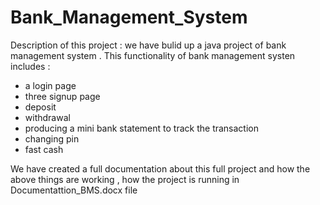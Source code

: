 # Bank_Management_System

Description of this project :
 we have bulid up a java project of bank management system . This functionality of bank management systen includes :
 * a login page  
 * three signup page  
 * deposit 
 * withdrawal  
 * producing a mini bank statement to track the transaction 
 * changing pin 
 * fast cash 


We have created a full documentation about this full project and how the above things are working , how the project is
running in Documentattion_BMS.docx file
